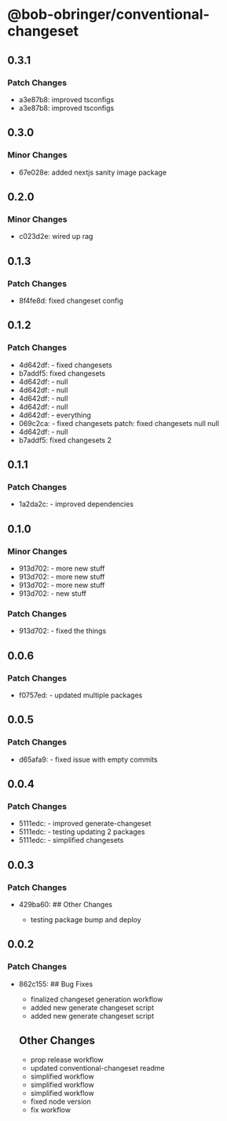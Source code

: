 # @bob-obringer/conventional-changeset

## 0.3.1

### Patch Changes

- a3e87b8: improved tsconfigs
- a3e87b8: improved tsconfigs

## 0.3.0

### Minor Changes

- 67e028e: added nextjs sanity image package

## 0.2.0

### Minor Changes

- c023d2e: wired up rag

## 0.1.3

### Patch Changes

- 8f4fe8d: fixed changeset config

## 0.1.2

### Patch Changes

- 4d642df: - fixed changesets
- b7addf5: fixed changesets
- 4d642df: - null
- 4d642df: - null
- 4d642df: - null
- 4d642df: - null
- 4d642df: - everything
- 069c2ca: - fixed changesets
  patch: fixed changesets
  null
  null
- 4d642df: - null
- b7addf5: fixed changesets 2

## 0.1.1

### Patch Changes

- 1a2da2c: - improved dependencies

## 0.1.0

### Minor Changes

- 913d702: - more new stuff
- 913d702: - more new stuff
- 913d702: - more new stuff
- 913d702: - new stuff

### Patch Changes

- 913d702: - fixed the things

## 0.0.6

### Patch Changes

- f0757ed: - updated multiple packages

## 0.0.5

### Patch Changes

- d65afa9: - fixed issue with empty commits

## 0.0.4

### Patch Changes

- 5111edc: - improved generate-changeset
- 5111edc: - testing updating 2 packages
- 5111edc: - simplified changesets

## 0.0.3

### Patch Changes

- 429ba60: ## Other Changes

  - testing package bump and deploy

## 0.0.2

### Patch Changes

- 862c155: ## Bug Fixes

  - finalized changeset generation workflow
  - added new generate changeset script
  - added new generate changeset script

  ## Other Changes

  - prop release workflow
  - updated conventional-changeset readme
  - simplified workflow
  - simplified workflow
  - simplified workflow
  - fixed node version
  - fix workflow
